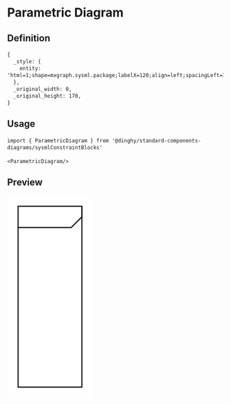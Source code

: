 # Parametric Diagram

## Definition

```
{
  _style: { 
    entity: 'html=1;shape=mxgraph.sysml.package;labelX=120;align=left;spacingLeft=10;overflow=fill;whiteSpace=wrap;recursiveResize=0;',
  },
  _original_width: 0,
  _original_height: 170,
}
```

## Usage

```
import { ParametricDiagram } from '@dinghy/standard-components-diagrams/sysmlConstraintBlocks'

<ParametricDiagram/>
```

## Preview

<img src="./parametric-diagram.png" width="200"/>
